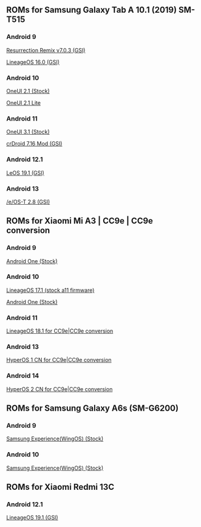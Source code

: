 ## ROMs for Samsung Galaxy Tab A 10.1 (2019) SM-T515
### Android 9
[Resurrection Remix v7.0.3 (GSI)](https://github.com/Mixilver/ROMs/releases/download/RR-SM-T515/RR-P-v7.0.3-20191113-Unofficial-by_Mixilver.zip)

[LineageOS 16.0 (GSI)](https://github.com/Mixilver/ROMs/releases/download/los-SM-T515/lineage16.0-20191017-UNOFFICIAL_by_Mixilver.zip)
### Android 10
[OneUI 2.1 (Stock)](https://github.com/Mixilver/ROMs/releases/download/Stock-SM-T515/T515XXS8BUC4-recovery.zip)

[OneUI 2.1 Lite](https://github.com/Mixilver/ROMs/releases/download/oneuilite-sm-t515/OneUI2.1Lite.zip)
### Android 11
[OneUI 3.1 (Stock)](https://github.com/Mixilver/ROMs/releases/download/Stock11-SM-T515/T515XXU8CVL1-recovery.zip)

[crDroid 7.16 Mod (GSI)](https://github.com/Mixilver/ROMs/releases/download/crdroid-SM-T515/crDroidAndroid-11.0-20220330-GSI-v7.16_by_Mixilver.zip)
### Android 12.1
[LeOS 19.1 (GSI)](https://github.com/Mixilver/ROMs/releases/download/leos-SM-T515/leos19.1-20230926-UNOFFICIAL-by_Mixilver.zip)
### Android 13
[/e/OS-T 2.8 (GSI)](https://github.com/Mixilver/ROMs/releases/download/eos-SM-T515/eos2.8-t-20250228-UNOFFICIAL-by_Mixilver.zip)

## ROMs for Xiaomi Mi A3 | CC9e | CC9e conversion
### Android 9
[Android One (Stock)](https://github.com/Mixilver/ROMs/releases/download/stock-mia3/V10.3.16.0.PFQMIXM.Android9.zip)
### Android 10
[LineageOS 17.1 (stock a11 firmware)](https://github.com/Mixilver/ROMs/releases/download/los-mia3/lineage-17.1-20210116-UNOFFICIAL-laurel_sprout-by_Mixilver.zip)

[Android One (Stock)](https://github.com/Mixilver/ROMs/releases/download/stock-mia3/V11.0.26.0.QFQMiXM.Android10.zip)
### Android 11
[LineageOS 18.1 for CC9e|CC9e conversion](https://github.com/Mixilver/ROMs/releases/download/los-cc9e/lineage-18.1-20250314-UNOFFICIAL-laurus_by_Mixilver.zip)
### Android 13
[HyperOS 1 CN for CC9e|CC9e conversion](https://github.com/Mixilver/ROMs/releases/tag/hyperos1-cc9e)
### Android 14
[HyperOS 2 CN for CC9e|CC9e conversion](https://github.com/Mixilver/ROMs/releases/download/hyperos2-cc9e/laurus_OS2.0.2.0.ULJCNXM_20250313.0000.00_14.0_cn.zip)

## ROMs for Samsung Galaxy A6s (SM-G6200)
### Android 9
[Samsung Experience(WingOS) (Stock)](https://github.com/Mixilver/ROMs/releases/tag/SM-G6200-A9)
### Android 10
[Samsung Experience(WingOS) (Stock)
](https://github.com/Mixilver/ROMs/releases/tag/SM-G6200)

## ROMs for Xiaomi Redmi 13C
### Android 12.1
[LineageOS 19.1 (GSI)](https://github.com/Mixilver/ROMs/releases/download/los-redmi13c/lineage-19.1-20250118-UNOFFICIAL-gale-by_Mixilver.7z)

